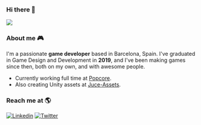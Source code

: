 ### Hi there 👋

![](github-readme-stats-ten-wine.vercel.app/api?username=guillemsc&count_private=true&theme=tokyonight&show_icons=true)

### About me :video_game:

I'm a passionate **game developer** based in Barcelona, Spain. I've graduated in Game Design and Development in **2019**, and I've been making games since then, both on my own, and with awesome people.  

- Currently working full time at [Popcore](https://popcore.com/).
- Also creating Unity assets at [Juce-Assets](https://github.com/Juce-Assets).

### Reach me at :earth_americas:

[![Linkedin](https://img.shields.io/badge/-Linkedin-blue?style=flat-square&logo=Linkedin&logoColor=white&link=https://www.linkedin.com/in/guillemsc/)](https://www.linkedin.com/in/guillemsc/)
[![Twitter](https://img.shields.io/badge/-Twitter-1ca0f1?style=flat-square&labelColor=1ca0f1&logo=twitter&logoColor=white&link=https://twitter.com/6uillem/)](https://twitter.com/6uillem/)
